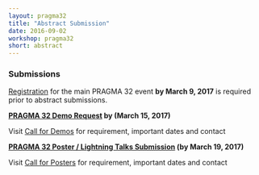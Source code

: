 ```yaml
---
layout: pragma32
title: "Abstract Submission"
date: 2016-09-02
workshop: pragma32
short: abstract
---
```


### Submissions

[Registration](http://www.pragma-grid.net/pragma32-registration/) for the main PRAGMA 32 event **by March 9, 2017** is required prior to abstract submissions. 
<br />

**[PRAGMA 32 Demo Request](https://goo.gl/AprdNX) by (March 15, 2017)**  

Visit <a href="http://www.pragma-grid.net/pragma32-CallForDemos/">Call for Demos</a> for requirement, important dates and contact
<br />

**[PRAGMA 32 Poster / Lightning Talks Submission](https://goo.gl/85YK3d) (by March 19, 2017)**

Visit <a href="http://www.pragma-grid.net/pragma32-CallForPosters/" target="_blank">Call for Posters</a> for requirement, important dates and contact
<br />

